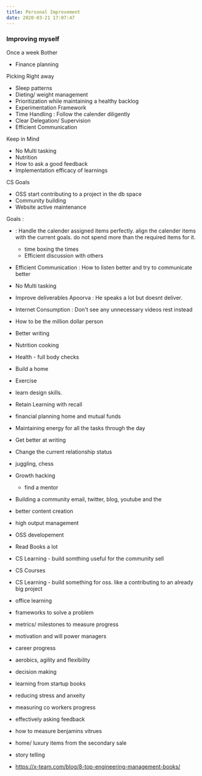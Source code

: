 ```yaml
---
title: Personal Improvement
date: 2020-03-21 17:07:47
---
```


### Improving myself

Once a week Bother
- Finance planning


Picking Right away
- Sleep patterns
- Dieting/ weight management
- Prioritization while maintaining a healthy backlog
- Experimentation Framework
- Time Handling : Follow the calender diligently
- Clear Delegation/ Supervision
- Efficient Communication

Keep in Mind
- No Multi tasking
- Nutrition
- How to ask a good feedback
- Implementation efficacy of learnings

CS Goals

- OSS start contributing to a project in the db space
- Community building
- Website active maintenance

Goals : 

-  : Handle the calender assigned items perfectly. align the calender items with the current goals. do not spend more than the required items for it.
    - time boxing the times
    - Efficient discussion with others

- Efficient Communication : How to listen better and try to communicate better
- No Multi tasking

- Improve deliverables Apoorva : He speaks a lot but doesnt deliver.

- Internet Consumption  : Don't see any unnecessary videos rest instead

- How to be the million dollar person
- Better writing

- Nutrition cooking
- Health - full body checks
- Build a home
- Exercise
- learn design skills.
- Retain Learning with recall

- financial planning home and mutual funds
- Maintaining energy for all the tasks through the day
- Get better at writing
- Change the current relationship status

- juggling, chess
- Growth hacking
    - find a mentor
- Building a community email, twitter, blog, youtube and the 
- better content creation
- high output management
- OSS developement
- Read Books a lot 
- CS Learning - build somthing useful for the community sell
- CS Courses
- CS Learning - build something for oss. like a contributing to an already big project
- office learning
- frameworks to solve a problem
- metrics/ milestones to measure progress
- motivation and will power managers
- career progress
- aerobics, agility and flexibility
- decision making
- learning from startup books
- reducing stress and anxeity
- measuring co workers progress
- effectively asking feedback
- how to measure benjamins vitrues
- home/ luxury items from the secondary sale
- story telling
- https://x-team.com/blog/8-top-engineering-management-books/